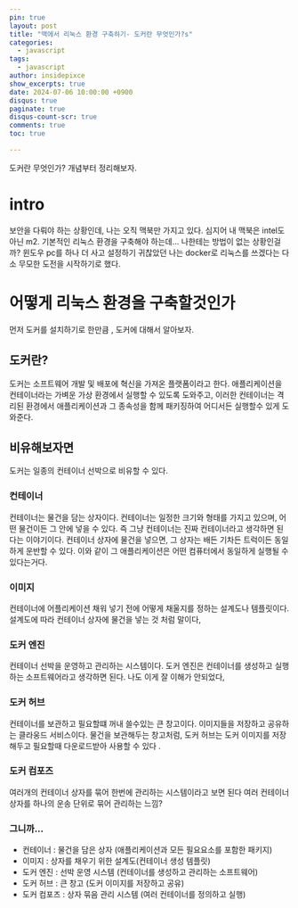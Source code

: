```yaml
---
pin: true
layout: post
title: "맥에서 리눅스 환경 구축하기- 도커란 무엇인가?s"
categories:
  - javascript
tags:
  - javascript
author: insidepixce
show_excerpts: true
date: 2024-07-06 10:00:00 +0900
disqus: true
paginate: true
disqus-count-scr: true
comments: true
toc: true

---
```

도커란 무엇인가? 개념부터 정리해보자. 


# intro
보안을 다뤄야 하는 상황인데, 나는 오직 맥북만 가지고 있다. 심지어 내 맥북은 intel도 아닌 m2.
기본적인 리눅스 환경을 구축해야 하는데... 나한테는 방법이 없는 상황인걸까? 
윈도우 pc를 하나 더 사고 설정하기 귀찮았던 나는 docker로 리눅스를 쓰겠다는 다소 무모한 도전을 시작하기로 했다. 

# 어떻게 리눅스 환경을 구축할것인가 
먼저 도커를 설치하기로 한만큼 , 도커에 대해서 알아보자. 

## 도커란? 
도커는 소프트웨어 개발 및 배포에 혁신을 가져온 플랫폼이라고 한다. 애플리케이션을 컨테이너라는 가벼운 가상 환경에서 실행할 수 있도록 도와주고, 이러한 컨테이너는 격리된 환경에서 애플리케이션과 그 종속성을 함께 패키징하여 어디서든 실행할수 있게 도와준다. 

## 비유해보자면
도커는 일종의 컨테이너 선박으로 비유할 수 있다. 

### 컨테이너
컨테이너는 물건을 담는 상자이다. 컨테이너는 일정한 크기와 형태를 가지고 있으며, 어떤 물건이든 그 안에 넣을 수 있다. 
즉 그냥 컨테이너는 진짜 컨테이너라고 생각하면 된다는 이야기이다. 컨테이너 상자에 물건을 넣으면, 그 상자는 배든 기차든 트럭이든 동일하게 운반할 수 있다. 이와 같이 그 애플리케이션은 어떤 컴퓨터에서 동일하게 실행될 수 있다는거다. 

### 이미지 
컨테이너에 어플리케이션 채워 넣기 전에 어떻게 채울지를 정하는 설계도나 템플릿이다. 설계도에 따라 컨테이너 상자에 물건을 넣는 것 처럼 말이다, 

### 도커 엔진 
컨테이너 선박을 운영하고 관리하는 시스템이다. 도커 엔진은 컨테이너를 생성하고 실행하는 소프트웨어라고 생각하면 된다. 나도 이게 잘 이해가 안되었다, 

### 도커 허브 
컨테이너를 보관하고 필요할떄 꺼내 쓸수있는 큰 창고이다. 이미지들을 저장하고 공유하는 클라웅드 서비스이다. 
물건을 보관해두는 창고처럼, 도커 허브는 도커 이미지를 저장해두고 필요할때 다운로드받아 사용할 수 있다 . 

### 도커 컴포즈 
여러개의 컨테이너 상자를 묶어 한번에 관리하는 시스템이라고 보면 된다 
여러 컨테이너 상자를 하나의 운송 단위로 묶어 관리하는 느낌? 

### 그니까...
- 컨테이너 : 물건을 담은 상자 (애플리케이션과 모든 필요요소를 포함한 패키지)
- 이미지 : 상자를 채우기 위한 설계도(컨테이너 생성 템플릿)
- 도커 엔진 : 선박 운영 시스템 (컨테이너를 생성하고 관리하는 소프트웨어)
- 도커 허브 : 큰 창고 (도커 이미지를 저장하고 공유)
- 도커 컴포즈 : 상자 묶음 관리 시스템 (여러 컨테이너를 정의하고 실행)